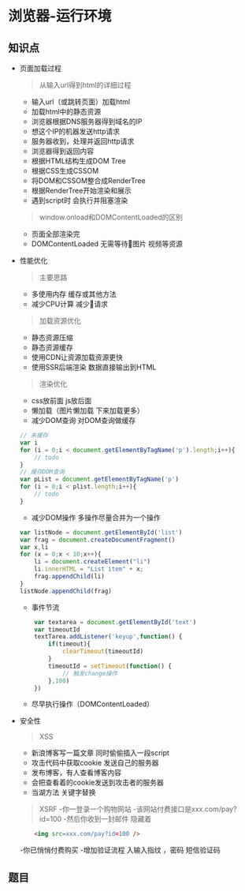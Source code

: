 # 浏览器-运行环境

知识点
----
- 页面加载过程
    > 从输入url得到html的详细过程
    - 输入url（或跳转页面）加载html
    - 加载html中的静态资源
    - 浏览器根据DNS服务器得到域名的IP
    - 想这个IP的机器发送http请求
    - 服务器收到，处理并返回http请求
    - 浏览器得到返回内容
    - 根据HTML结构生成DOM Tree
    - 根据CSS生成CSSOM
    - 将DOM和CSSOM整合成RenderTree
    - 根据RenderTree开始渲染和展示
    - 遇到script时 会执行并阻塞渲染

    > window.onload和DOMContentLoaded的区别
    - 页面全部渲染完
    - DOMContentLoaded 无需等待图片 视频等资源
- 性能优化
    > 主要思路
    - 多使用内存 缓存或其他方法
    - 减少CPU计算 减少请求

    > 加载资源优化
    - 静态资源压缩
    - 静态资源缓存
    - 使用CDN让资源加载资源更快
    - 使用SSR后端渲染 数据直接输出到HTML

    > 渲染优化
    - css放前面 js放后面
    - 懒加载（图片懒加载 下来加载更多）
    - 减少DOM查询 对DOM查询做缓存
    ```js
    // 未缓存
    var i 
    for (i = 0;i < document.getElementByTagName('p').length;i++){
        // todo
    }
    // 缓存DOM查询
    var pList = document.getElementByTagName('p')
    for (i = 0;i < plist.length;i++){
        // todo
    }
    ```
    - 减少DOM操作 多操作尽量合并为一个操作
    ```js
    var listNode = document.getElementById('list')
    var frag = document.createDocumentFragment()
    var x,li
    for (x = 0;x < 10;x++){
        li = document.createElement("li")
        li.innerHTML = "List item" + x;
        frag.appendChild(li)
    }
    listNode.appendChild(frag)
    ```
    - 事件节流
    ```js
        var textarea = document.getElementById('text')
        var timeoutId
        textTarea.addListener('keyup',function() {
            if(timeout){
                clearTimeout(timeoutId)
            }
            timeoutId = setTimeout(function() {
                // 触发change操作
            },100)
        })
    ```
    - 尽早执行操作（DOMContentLoaded）

- 安全性
    > XSS
    - 新浪博客写一篇文章 同时偷偷插入一段script
    - 攻击代码中获取cookie 发送自己的服务器
    - 发布博客，有人查看博客内容
    - 会把查看着的cookie发送到攻击者的服务器
    - 当湖方法 关键字替换 

    > XSRF
    -你一登录一个购物网站
    -该网站付费接口是xxx.com/pay?id=100
    -然后你收到一封邮件 隐藏着
    ```html
        <img src=xxx.com/pay?id=100 />
    ```
    -你已悄悄付费购买
    -增加验证流程 入输入指纹 ，密码 短信验证码


题目
---
